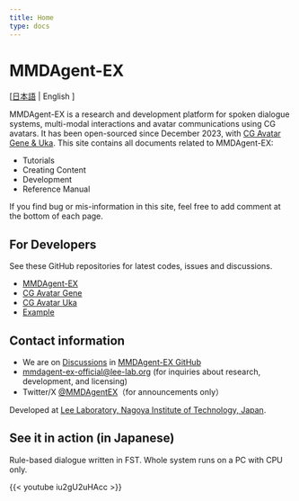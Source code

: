 ```yaml
---
title: Home
type: docs
---
```

# MMDAgent-EX

[[日本語](ja) | English ]

MMDAgent-EX is a research and development platform for spoken dialogue systems, multi-modal interactions and avatar communications using CG avatars.  It has been open-sourced since December 2023, with [CG Avatar Gene & Uka](https://www.slp.nitech.ac.jp/en/avatar/).  This site contains all documents related to MMDAgent-EX:

- Tutorials
- Creating Content
- Development
- Reference Manual

If you find bug or mis-information in this site, feel free to add comment at the bottom of each page.

## For Developers

See these GitHub repositories for latest codes, issues and discussions.

- [MMDAgent-EX](https://github.com/mmdagent-ex/MMDAgent-EX)
- [CG Avatar Gene](https://github.com/mmdagent-ex/gene)
- [CG Avatar Uka](https://github.com/mmdagent-ex/uka)
- [Example](https://github.com/mmdagent-ex/example)

## Contact information

- We are on [Discussions](https://github.com/mmdagent-ex/MMDAgent-EX/discussions) in [MMDAgent-EX GitHub](https://github.com/mmdagent-ex/MMDAgent-EX)
- mmdagent-ex-official@lee-lab.org (for inquiries about research, development, and licensing)
- Twitter/X [@MMDAgentEX](https://twitter.com/MMDAgentEX)（for announcements only）

Developed at [Lee Laboratory, Nagoya Institute of Technology, Japan](https://www.slp.nitech.ac.jp/en/).

## See it in action (in Japanese)

Rule-based dialogue written in FST.  Whole system runs on a PC with CPU only.

{{< youtube iu2gU2uHAcc >}}